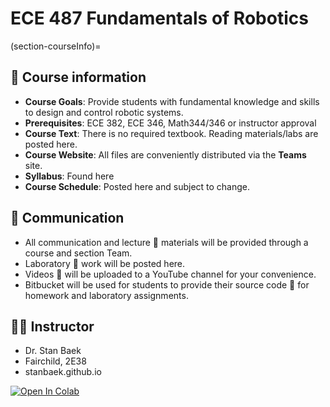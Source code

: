 # ECE 487 Fundamentals of Robotics


(section-courseInfo)=
## 📝 Course information
- **Course Goals**: Provide students with fundamental knowledge and skills to design and control robotic systems.
- **Prerequisites**: ECE 382, ECE 346, Math344/346 or instructor approval
- **Course Text**:  There is no required textbook.  Reading materials/labs are posted here.
- **Course Website**: All files are conveniently distributed via the **Teams** site.  
- **Syllabus**: Found here
- **Course Schedule**: Posted here and subject to change.


## 📡 Communication
- All communication and lecture 📓 materials will be provided through a course and section Team.
- Laboratory 🔬 work will be posted here.
- Videos 🎥 will be uploaded to a YouTube channel for your convenience. 
- Bitbucket will be used for students to provide their source code 📄 for homework and laboratory assignments. 

## 👨‍🏫 Instructor
- Dr. Stan Baek
- Fairchild, 2E38
- stanbaek.github.io


[![Open In Colab](https://colab.research.google.com/assets/colab-badge.svg)](https://colab.research.google.com/github/stanbaek/ece487/blob/main/docs/notebooks.ipynb)



```{tableofcontents}
```
